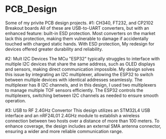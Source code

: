 # PCB_Design
  Some of my privite PCB design projects.
#1: CH340, FT232, and CP2102 Breakout boards 
  All of these are USB-to-UART converters, but with an enhanced feature: built-in ESD protection. Most converters on the market lack this protection, making them vulnerable to damage if accidentally touched with charged static hands. With  ESD protection, My redesign for devices offered greater durability and reliability.
  
#2: Mult I2C Devices
  The MCu "ESP32" typically struggles to interface with multiple I2C devices that share the same address, such as OLED displays and sensors, making direct communication impossible. My design solves this issue by integrating an I2C multiplexer, allowing the ESP32 to switch between multiple devices with identical addresses seamlessly.
The multiplexer has 8 I2C channels, and in this design, I used two multiplexers to manage multiple TOF sensors efficiently. The ESP32 controls the multiplexers, switching between I2C channels as needed to ensure smooth operation.

#3: USB to RF 2.4GHz Convertor
This design utilizes an STM32L4 USB interface and an nRF24L01 2.4GHz module to establish a wireless connection between two hosts over a distance of more than 100 meters. To enhance coverage, the design includes an external SMA antenna connector, ensuring a wider and more reliable communication range.
  
